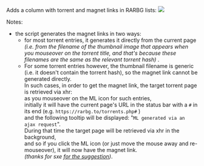 Adds a column with torrent and magnet links in RARBG lists: 
![](https://i.imgur.com/JpNCgIe.jpg)

Notes: 

- the script generates the magnet links in two ways: 
  - for most torrent entries, it generates it directly from the current page *(i.e. from the filename of the thumbnail image that appears when you mouseover on the torrent title, and that's because these filenames are the same as the relevant torrent hash)* . 
  - For some torrent entries however, the thumbnail filename is generic (i.e. it doesn't contain the torrent hash), so the magnet link cannot be generated directly.  
  In such cases, in order to get the magnet link, the target torrent page is retrieved via xhr:  
as you mouseover on the ML icon for such entries,  
initially it will have the current page's URL in the status bar with a `#` in its end (e.g. `https://rarbg.to/torrents.php#` )  
and the following tooltip will be displayed: "`ML generated via an ajax request`".  
During that time the target page will be retrieved via xhr in the background,  
and so if you click the ML icon (or just move the mouse away and re-mouseover), it will now have the magnet link.  
*(thanks for sxe [for the suggestion](https://greasyfork.org/en/forum/discussion/30691/x))*.
